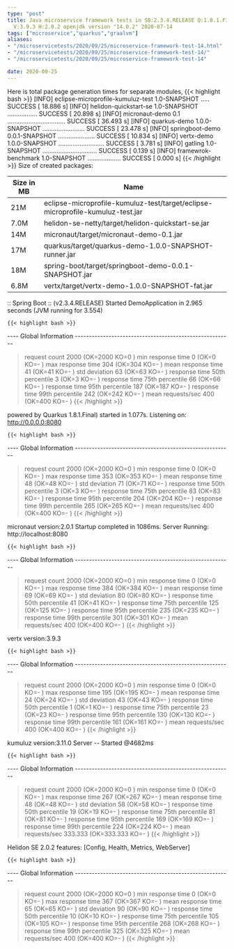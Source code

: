 ```yaml
---
type: "post"
title: Java microservice framework tests in SB:2.3.4.RELEASE Q:1.8.1.Final M:2.0.3
  V:3.9.3 H:2.0.2 openjdk version "14.0.2" 2020-07-14
tags: ["microservice","quarkus","graalvm"]
aliases:
- "/microservicetests/2020/09/25/microservice-framework-test-14.html"
- "/microservicetests/2020/09/25/microservice-framework-test-14/"
- "/microservicetests/2020/09/25/microservice-framework-test-14"

date: 2020-09-25
---
```

 
Here is total package generation times for separate modules,
{{< highlight bash >}}
[INFO] eclipse-microprofile-kumuluz-test 1.0-SNAPSHOT ..... SUCCESS [ 18.886 s]
[INFO] helidon-quickstart-se 1.0-SNAPSHOT ................. SUCCESS [ 20.898 s]
[INFO] micronaut-demo 0.1 ................................. SUCCESS [ 36.493 s]
[INFO] quarkus-demo 1.0.0-SNAPSHOT ........................ SUCCESS [ 23.478 s]
[INFO] springboot-demo 0.0.1-SNAPSHOT ..................... SUCCESS [ 10.834 s]
[INFO] vertx-demo 1.0.0-SNAPSHOT .......................... SUCCESS [  3.781 s]
[INFO] gatling 1.0-SNAPSHOT ............................... SUCCESS [  0.139 s]
[INFO] framewrok-benchmark 1.0-SNAPSHOT ................... SUCCESS [  0.000 s]
{{< /highlight >}}
Size of created packages:

| Size in MB |  Name |
|------------|-------|
| 21M | eclipse-microprofile-kumuluz-test/target/eclipse-microprofile-kumuluz-test.jar |
| 7.0M | helidon-se-netty/target/helidon-quickstart-se.jar |
| 14M | micronaut/target/micronaut-demo-0.1.jar |
| 17M | quarkus/target/quarkus-demo-1.0.0-SNAPSHOT-runner.jar |
| 18M | spring-boot/target/springboot-demo-0.0.1-SNAPSHOT.jar |
| 6.8M | vertx/target/vertx-demo-1.0.0-SNAPSHOT-fat.jar |


:: Spring Boot :: (v2.3.4.RELEASE) Started DemoApplication in 2.965 seconds (JVM running for 3.554)

    {{< highlight bash >}}
---- Global Information --------------------------------------------------------
> request count                                       2000 (OK=2000   KO=0     )
> min response time                                      0 (OK=0      KO=-     )
> max response time                                    304 (OK=304    KO=-     )
> mean response time                                    41 (OK=41     KO=-     )
> std deviation                                         63 (OK=63     KO=-     )
> response time 50th percentile                          3 (OK=3      KO=-     )
> response time 75th percentile                         66 (OK=66     KO=-     )
> response time 95th percentile                        187 (OK=187    KO=-     )
> response time 99th percentile                        242 (OK=242    KO=-     )
> mean requests/sec                                    400 (OK=400    KO=-     )
{{< /highlight >}}

powered by Quarkus 1.8.1.Final) started in 1.077s. Listening on: http://0.0.0.0:8080

    {{< highlight bash >}}
---- Global Information --------------------------------------------------------
> request count                                       2000 (OK=2000   KO=0     )
> min response time                                      0 (OK=0      KO=-     )
> max response time                                    353 (OK=353    KO=-     )
> mean response time                                    48 (OK=48     KO=-     )
> std deviation                                         71 (OK=71     KO=-     )
> response time 50th percentile                          3 (OK=3      KO=-     )
> response time 75th percentile                         83 (OK=83     KO=-     )
> response time 95th percentile                        204 (OK=204    KO=-     )
> response time 99th percentile                        265 (OK=265    KO=-     )
> mean requests/sec                                    400 (OK=400    KO=-     )
{{< /highlight >}}

micronaut version:2.0.1 Startup completed in 1086ms. Server Running: http://localhost:8080

    {{< highlight bash >}}
---- Global Information --------------------------------------------------------
> request count                                       2000 (OK=2000   KO=0     )
> min response time                                      0 (OK=0      KO=-     )
> max response time                                    384 (OK=384    KO=-     )
> mean response time                                    69 (OK=69     KO=-     )
> std deviation                                         80 (OK=80     KO=-     )
> response time 50th percentile                         41 (OK=41     KO=-     )
> response time 75th percentile                        125 (OK=125    KO=-     )
> response time 95th percentile                        235 (OK=235    KO=-     )
> response time 99th percentile                        301 (OK=301    KO=-     )
> mean requests/sec                                    400 (OK=400    KO=-     )
{{< /highlight >}}

vertx version:3.9.3

    {{< highlight bash >}}
---- Global Information --------------------------------------------------------
> request count                                       2000 (OK=2000   KO=0     )
> min response time                                      0 (OK=0      KO=-     )
> max response time                                    195 (OK=195    KO=-     )
> mean response time                                    24 (OK=24     KO=-     )
> std deviation                                         43 (OK=43     KO=-     )
> response time 50th percentile                          1 (OK=1      KO=-     )
> response time 75th percentile                         23 (OK=23     KO=-     )
> response time 95th percentile                        130 (OK=130    KO=-     )
> response time 99th percentile                        161 (OK=161    KO=-     )
> mean requests/sec                                    400 (OK=400    KO=-     )
{{< /highlight >}}

kumuluz version:3.11.0 Server -- Started @4682ms

    {{< highlight bash >}}
---- Global Information --------------------------------------------------------
> request count                                       2000 (OK=2000   KO=0     )
> min response time                                      0 (OK=0      KO=-     )
> max response time                                    267 (OK=267    KO=-     )
> mean response time                                    48 (OK=48     KO=-     )
> std deviation                                         58 (OK=58     KO=-     )
> response time 50th percentile                         19 (OK=19     KO=-     )
> response time 75th percentile                         81 (OK=81     KO=-     )
> response time 95th percentile                        169 (OK=169    KO=-     )
> response time 99th percentile                        224 (OK=224    KO=-     )
> mean requests/sec                                333.333 (OK=333.333 KO=-     )
{{< /highlight >}}

Helidon SE 2.0.2 features: [Config, Health, Metrics, WebServer]

    {{< highlight bash >}}
---- Global Information --------------------------------------------------------
> request count                                       2000 (OK=2000   KO=0     )
> min response time                                      0 (OK=0      KO=-     )
> max response time                                    367 (OK=367    KO=-     )
> mean response time                                    65 (OK=65     KO=-     )
> std deviation                                         90 (OK=90     KO=-     )
> response time 50th percentile                         10 (OK=10     KO=-     )
> response time 75th percentile                        105 (OK=105    KO=-     )
> response time 95th percentile                        268 (OK=268    KO=-     )
> response time 99th percentile                        325 (OK=325    KO=-     )
> mean requests/sec                                    400 (OK=400    KO=-     )
{{< /highlight >}}
